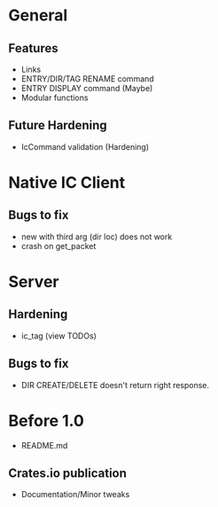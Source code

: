 # General
## Features
* Links
* ENTRY/DIR/TAG RENAME command
* ENTRY DISPLAY command (Maybe)
* Modular functions
## Future Hardening
* IcCommand validation (Hardening)

# Native IC Client
## Bugs to fix
* new with third arg (dir loc) does not work
* crash on get\_packet


# Server
## Hardening
* ic\_tag (view TODOs)
## Bugs to fix
* DIR CREATE/DELETE doesn't return right response.

# Before 1.0
* README.md
## Crates.io publication
* Documentation/Minor tweaks
